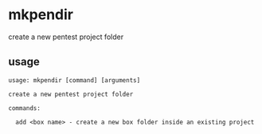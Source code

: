 # mkpendir

create a new pentest project folder


## usage

```
usage: mkpendir [command] [arguments]

create a new pentest project folder

commands:

  add <box name> - create a new box folder inside an existing project

```
